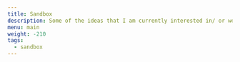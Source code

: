 ```yaml
---
title: Sandbox
description: Some of the ideas that I am currently interested in/ or working on
menu: main
weight: -210
tags:
  - sandbox
---
```

